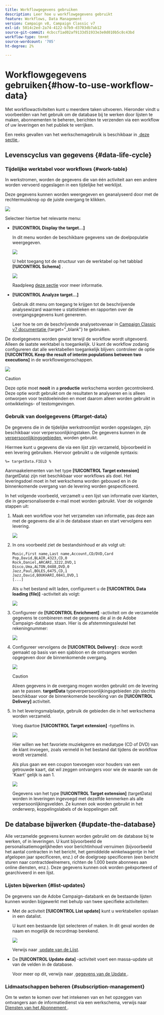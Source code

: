 ```yaml
---
title: Workflowgegevens gebruiken
description: Leer hoe u workflowgegevens gebruikt
feature: Workflows, Data Management
version: Campaign v8, Campaign Classic v7
exl-id: 5014c2ed-2a74-4122-b7b9-d3703db7ab12
source-git-commit: 4cbccf1ad02af9133d51933e3e0d010b5c8c43bd
workflow-type: tm+mt
source-wordcount: '705'
ht-degree: 2%

---
```


# Workflowgegevens gebruiken{#how-to-use-workflow-data}

Met workflowactiviteiten kunt u meerdere taken uitvoeren. Hieronder vindt u voorbeelden van het gebruik om de database bij te werken door lijsten te maken, abonnementen te beheren, berichten te verzenden via een workflow of uw leveringen en het publiek te verrijken.

Een reeks gevallen van het werkschemagebruik is beschikbaar in [&#x200B; deze sectie &#x200B;](workflow-use-cases.md).

## Levenscyclus van gegevens {#data-life-cycle}

### Tijdelijke werktabel voor workflows {#work-table}

In werkstromen, worden de gegevens die van één activiteit aan een andere worden vervoerd opgeslagen in een tijdelijke het werklijst.

Deze gegevens kunnen worden weergegeven en geanalyseerd door met de rechtermuisknop op de juiste overgang te klikken.

![](assets/wf-right-click-analyze.png)

Selecteer hiertoe het relevante menu:

* **[!UICONTROL Display the target...]**

  In dit menu worden de beschikbare gegevens van de doelpopulatie weergegeven.

  ![](assets/wf-right-click-display.png)

  U hebt toegang tot de structuur van de werktabel op het tabblad **[!UICONTROL Schema]** .

  ![](assets/wf-right-click-schema.png)

  Raadpleeg [deze sectie](monitor-workflow-execution.md#worktables-and-workflow-schema) voor meer informatie.

* **[!UICONTROL Analyze target...]**

  Gebruik dit menu om toegang te krijgen tot de beschrijvende analysewizard waarmee u statistieken en rapporten over de overgangsgegevens kunt genereren.

  Leer hoe te om de beschrijvende analysetovenaar in [&#x200B; Campaign Classic v7 documentatie &#x200B;](https://experienceleague.adobe.com/docs/campaign-classic/using/reporting/analyzing-populations/about-descriptive-analysis.html?lang=nl-NL){target="_blank"} te gebruiken.

De doelgegevens worden gewist terwijl de workflow wordt uitgevoerd. Alleen de laatste werktabel is toegankelijk. U kunt de workflow zodanig configureren dat alle werktabellen toegankelijk blijven: controleer de optie **[!UICONTROL Keep the result of interim populations between two executions]** in de workfloweigenschappen.

![](assets/wf-purge-data-option.png)

>[!CAUTION]
>
>Deze optie moet **nooit** in a **productie** werkschema worden gecontroleerd. Deze optie wordt gebruikt om de resultaten te analyseren en is alleen ontworpen voor testdoeleinden en moet daarom alleen worden gebruikt in ontwikkelings- of testomgevingen.


### Gebruik van doelgegevens {#target-data}

De gegevens die in de tijdelijke werkstroomlijst worden opgeslagen, zijn beschikbaar voor verpersoonlijkingstaken. De gegevens kunnen in de [&#x200B; verpersoonlijkingsgebieden &#x200B;](../../v8/send/personalization-fields.md) worden gebruikt.

Hiermee kunt u gegevens die via een lijst zijn verzameld, bijvoorbeeld in een levering gebruiken. Hiervoor gebruikt u de volgende syntaxis:

```
%= targetData.FIELD %
```

Aanmaakelementen van het type **[!UICONTROL Target extension]** (targetData) zijn niet beschikbaar voor workflows als doel. Het leveringsdoel moet in het werkschema worden gebouwd en in de binnenkomende overgang van de levering worden gespecificeerd.

In het volgende voorbeeld, verzamelt u een lijst van informatie over klanten, die in gepersonaliseerde e-mail moet worden gebruikt. Voer de volgende stappen uit:

1. Maak een workflow voor het verzamelen van informatie, pas deze aan met de gegevens die al in de database staan en start vervolgens een levering.

   ![](assets/wf-targetdata-sample-1.png)

1. In ons voorbeeld ziet de bestandsinhoud er als volgt uit:

   ```
   Music,First name,Last name,Account,CD/DVD,Card
   Pop,David,BLAIR,4323,CD,0
   Rock,Daniel,ARCARI,3222,DVD,1
   Disco,Uma,ALTON,0488,DVD,0
   Jazz,Paul,BOLES,6475,CD,1
   Jazz,David,BOUKHARI,0841,DVD,1
   [...]
   ```

   Als u het bestand wilt laden, configureert u de **[!UICONTROL Data loading (file)]** -activiteit als volgt:

   ![](assets/wf-targetdata-sample-2.png)

1. Configureer de **[!UICONTROL Enrichment]** -activiteit om de verzamelde gegevens te combineren met de gegevens die al in de Adobe Campaign-database staan. Hier is de afstemmingssleutel het rekeningnummer:

   ![](assets/wf-targetdata-sample-3.png)

1. Configureer vervolgens de **[!UICONTROL Delivery]** : deze wordt gemaakt op basis van een sjabloon en de ontvangers worden opgegeven door de binnenkomende overgang.

   ![](assets/wf-targetdata-sample-4.png)

   >[!CAUTION]
   >
   >Alleen gegevens in de overgang mogen worden gebruikt om de levering aan te passen. **targetData** typeverpersoonlijkingsgebieden zijn slechts beschikbaar voor de binnenkomende bevolking van de **[!UICONTROL Delivery]** activiteit.

1. In het leveringsmalplaatje, gebruik de gebieden die in het werkschema worden verzameld.

   Voeg daartoe **[!UICONTROL Target extension]** -typefilms in.

   ![](assets/wf-targetdata-sample-5.png)

   Hier willen we het favoriete muziekgenre en mediatype (CD of DVD) van de klant invoegen, zoals vermeld in het bestand dat tijdens de workflow wordt verzameld.

   Als plus gaan we een coupon toevoegen voor houders van een getrouwde kaart, dat wil zeggen ontvangers voor wie de waarde van de &#39;Kaart&#39; gelijk is aan 1.

   ![](assets/wf-targetdata-sample-6.png)

   Gegevens van het type **[!UICONTROL Target extension]** (targetData) worden in leveringen ingevoegd met dezelfde kenmerken als alle verpersoonlijkingsvelden. Ze kunnen ook worden gebruikt in het onderwerp, koppelingslabels of de koppelingen zelf.


## De database bijwerken {#update-the-database}

Alle verzamelde gegevens kunnen worden gebruikt om de database bij te werken, of in leveringen. U kunt bijvoorbeeld de personalisatiemogelijkheden voor berichtinhoud verruimen (bijvoorbeeld het aantal contracten in het bericht, het gemiddelde winkelwagentje in het afgelopen jaar specificeren, enz.) of de doelgroep specificeren (een bericht sturen naar contractdeelnemers, richten de 1.000 beste abonnees aan online diensten, enz.). Deze gegevens kunnen ook worden geëxporteerd of gearchiveerd in een lijst.

### Lijsten bijwerken  {#list-updates}

De gegevens van de Adobe Campaign-databank en de bestaande lijsten kunnen worden bijgewerkt met behulp van twee specifieke activiteiten:

* Met de activiteit **[!UICONTROL List update]** kunt u werktabellen opslaan in een datalist.

  U kunt een bestaande lijst selecteren of maken. In dit geval worden de naam en mogelijk de recordmap berekend.

  ![](assets/s_user_create_list.png)

  Verwijs naar [&#x200B; update van de Lijst &#x200B;](list-update.md).

* De **[!UICONTROL Update data]** -activiteit voert een massa-update uit van de velden in de database.

  Voor meer op dit, verwijs naar [&#x200B; gegevens van de Update &#x200B;](update-data.md).

### Lidmaatschappen beheren {#subscription-management}

Om te weten te komen over het intekenen van en het opzeggen van ontvangers aan de informatiedienst via een werkschema, verwijs naar [&#x200B; Diensten van het Abonnement &#x200B;](subscription-services.md).
